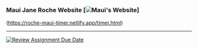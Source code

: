 ### Maui Jane Roche Website [![Maui's Website](https://img.shields.io/badge/Netlify-Maui-pink?style=for-the-badge&logo=netlify)]
(https://roche-maui-timer.netlify.app/timer.html)

---

[![Review Assignment Due Date](https://classroom.github.com/assets/deadline-readme-button-24ddc0f5d75046c5622901739e7c5dd533143b0c8e959d652212380cedb1ea36.svg)](https://classroom.github.com/a/RMTxNK1j)
